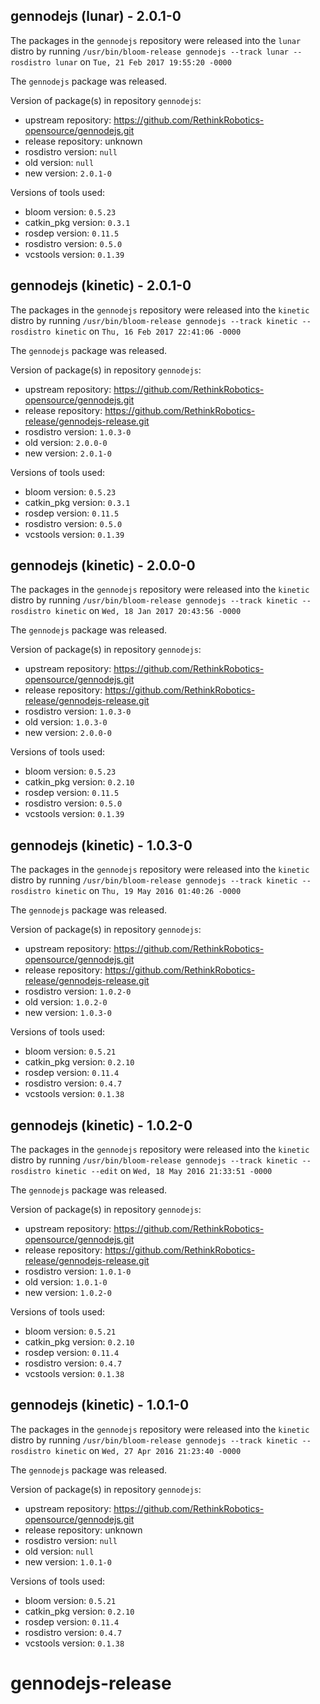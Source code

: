 ## gennodejs (lunar) - 2.0.1-0

The packages in the `gennodejs` repository were released into the `lunar` distro by running `/usr/bin/bloom-release gennodejs --track lunar --rosdistro lunar` on `Tue, 21 Feb 2017 19:55:20 -0000`

The `gennodejs` package was released.

Version of package(s) in repository `gennodejs`:

- upstream repository: https://github.com/RethinkRobotics-opensource/gennodejs.git
- release repository: unknown
- rosdistro version: `null`
- old version: `null`
- new version: `2.0.1-0`

Versions of tools used:

- bloom version: `0.5.23`
- catkin_pkg version: `0.3.1`
- rosdep version: `0.11.5`
- rosdistro version: `0.5.0`
- vcstools version: `0.1.39`


## gennodejs (kinetic) - 2.0.1-0

The packages in the `gennodejs` repository were released into the `kinetic` distro by running `/usr/bin/bloom-release gennodejs --track kinetic --rosdistro kinetic` on `Thu, 16 Feb 2017 22:41:06 -0000`

The `gennodejs` package was released.

Version of package(s) in repository `gennodejs`:

- upstream repository: https://github.com/RethinkRobotics-opensource/gennodejs.git
- release repository: https://github.com/RethinkRobotics-release/gennodejs-release.git
- rosdistro version: `1.0.3-0`
- old version: `2.0.0-0`
- new version: `2.0.1-0`

Versions of tools used:

- bloom version: `0.5.23`
- catkin_pkg version: `0.3.1`
- rosdep version: `0.11.5`
- rosdistro version: `0.5.0`
- vcstools version: `0.1.39`


## gennodejs (kinetic) - 2.0.0-0

The packages in the `gennodejs` repository were released into the `kinetic` distro by running `/usr/bin/bloom-release gennodejs --track kinetic --rosdistro kinetic` on `Wed, 18 Jan 2017 20:43:56 -0000`

The `gennodejs` package was released.

Version of package(s) in repository `gennodejs`:

- upstream repository: https://github.com/RethinkRobotics-opensource/gennodejs.git
- release repository: https://github.com/RethinkRobotics-release/gennodejs-release.git
- rosdistro version: `1.0.3-0`
- old version: `1.0.3-0`
- new version: `2.0.0-0`

Versions of tools used:

- bloom version: `0.5.23`
- catkin_pkg version: `0.2.10`
- rosdep version: `0.11.5`
- rosdistro version: `0.5.0`
- vcstools version: `0.1.39`


## gennodejs (kinetic) - 1.0.3-0

The packages in the `gennodejs` repository were released into the `kinetic` distro by running `/usr/bin/bloom-release gennodejs --track kinetic --rosdistro kinetic` on `Thu, 19 May 2016 01:40:26 -0000`

The `gennodejs` package was released.

Version of package(s) in repository `gennodejs`:

- upstream repository: https://github.com/RethinkRobotics-opensource/gennodejs.git
- release repository: https://github.com/RethinkRobotics-release/gennodejs-release.git
- rosdistro version: `1.0.2-0`
- old version: `1.0.2-0`
- new version: `1.0.3-0`

Versions of tools used:

- bloom version: `0.5.21`
- catkin_pkg version: `0.2.10`
- rosdep version: `0.11.4`
- rosdistro version: `0.4.7`
- vcstools version: `0.1.38`


## gennodejs (kinetic) - 1.0.2-0

The packages in the `gennodejs` repository were released into the `kinetic` distro by running `/usr/bin/bloom-release gennodejs --track kinetic --rosdistro kinetic --edit` on `Wed, 18 May 2016 21:33:51 -0000`

The `gennodejs` package was released.

Version of package(s) in repository `gennodejs`:

- upstream repository: https://github.com/RethinkRobotics-opensource/gennodejs.git
- release repository: https://github.com/RethinkRobotics-release/gennodejs-release.git
- rosdistro version: `1.0.1-0`
- old version: `1.0.1-0`
- new version: `1.0.2-0`

Versions of tools used:

- bloom version: `0.5.21`
- catkin_pkg version: `0.2.10`
- rosdep version: `0.11.4`
- rosdistro version: `0.4.7`
- vcstools version: `0.1.38`


## gennodejs (kinetic) - 1.0.1-0

The packages in the `gennodejs` repository were released into the `kinetic` distro by running `/usr/bin/bloom-release gennodejs --track kinetic --rosdistro kinetic` on `Wed, 27 Apr 2016 21:23:40 -0000`

The `gennodejs` package was released.

Version of package(s) in repository `gennodejs`:

- upstream repository: https://github.com/RethinkRobotics-opensource/gennodejs.git
- release repository: unknown
- rosdistro version: `null`
- old version: `null`
- new version: `1.0.1-0`

Versions of tools used:

- bloom version: `0.5.21`
- catkin_pkg version: `0.2.10`
- rosdep version: `0.11.4`
- rosdistro version: `0.4.7`
- vcstools version: `0.1.38`


# gennodejs-release